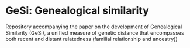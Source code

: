 # GeSi: Genealogical similarity
Repository accompanying the paper on the development of Genealogical Similarity (GeSi), a unified measure of genetic distance that encompasses both recent and distant relatedness (familial relationship and ancestry))
